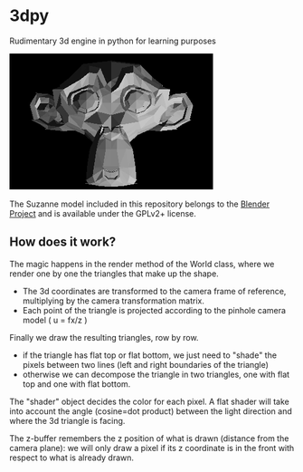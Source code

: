 # 3dpy
Rudimentary 3d engine in python for learning purposes

 ![suzanne](3dpy.gif)
 
The Suzanne model included in this repository belongs to the [Blender Project](https://en.wikipedia.org/wiki/Blender_(software)#Suzanne) and is available under the GPLv2+ license.
 

## How does it work?
The magic happens in the render method of the World class, where we render one by one the triangles that make up the shape.
- The 3d coordinates are transformed to the camera frame of reference, multiplying by the camera transformation matrix.
- Each point of the triangle is projected according to the pinhole camera model ( u = fx/z )

Finally we draw the resulting triangles, row by row.
- if the triangle has flat top or flat bottom, we just need to "shade" the pixels between two lines (left and right boundaries of the triangle)
- otherwise we can decompose the triangle in two triangles, one with flat top and one with flat bottom.

The "shader" object decides the color for each pixel. A flat shader will take into account the angle (cosine=dot product) between the light direction and where the 3d triangle is facing.

The z-buffer remembers the z position of what is drawn (distance from the camera plane): we will only draw a pixel if its z coordinate is in the front with respect to what is already drawn.

